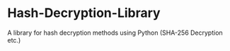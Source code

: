 # Hash-Decryption-Library
A library for hash decryption methods using Python (SHA-256 Decryption etc.)
